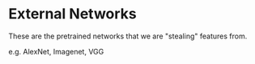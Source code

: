 # External Networks
These are the pretrained networks that we are "stealing" features from.

e.g. AlexNet, Imagenet, VGG

